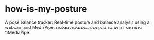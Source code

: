 # how-is-my-posture
A pose balance tracker: Real-time posture and balance analysis using a webcam and MediaPipe.
ניתוח עמידה ויציבה בזמן אמת באמצעות מצלמה ו־MediaPipe.
